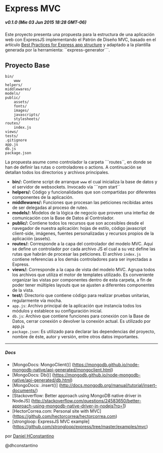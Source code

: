 Express MVC
=========

##### v0.1.0 (Mie 03 Jun 2015 18:28 GMT-06)

Este proyecto presenta una propuesta para la estructura de una aplicación web con ExpressJS implementando el Patrón de
Diseño MVC, basado en el artículo [Best Practices for Express app structure](http://www.terlici.com/2014/08/25/best-practices-express-structure.html)
y adaptado a la plantilla generada por la herramienta: ``express-generator```.

Proyecto Base
---------

    bin/
        www 
    helpers/
    middlewares/
    models/
    public/
        assets/
        fonts/
        images/
        javascripts/
        stylesheets/        
    routes/
        index.js
    views/
    tests/
    .gitignore
    app.js
    db.js
    package.json   

La propuesta asume como controlador la carpeta ```routes``, en donde se han de definir las rutas o controladores o 
actions. A continuación se detallan todos los directorios y archivos principales.
 
- **bin/:** Contiene script de arranque ```www``` el cual inicializa la base de datos y el servidor de
    websockets. Invocado vía ```npm start``
- **helpers/:** Código y funcionalidades que son compartidas por diferentes componentes de la aplicación.
- **middlewares/:** Funciones que procesan las peticiones recibidas antes de ser delegadas al proceso de ruteo.
- **models/:** Modelos de la lógica de negocio que proveen una interfaz de comunicación con la Base de Datos al 
    Controlador.
- **public/:** Contiene todos los recursos que son accesibles desde el navegador de nuestra aplicación: hojas de estilo,
    código javascript client-side, imágenes, fuentes personalizadas y recursos propios de la aplicación (assets).
- **routes/:** Corresponde a la capa del controlador del modelo MVC. Aquí se define un controlador por cada archivo JS
    el cual a su vez define las rutas que habrán de procesar las peticiones. El archivo ```index.js``` contiene
    referencias a los demás controladores para ser inyectadas a Express.
- **views/:** Corresponde a la capa de vista del modelo MVC. Agrupa todos los archivos que utiliza el motor de templates
    utilizado. Es conveniente organizar las vistas por componentes dentro de esta carpeta, a fin de poder tener 
    múltiples layouts que se ajusten a diferentes componentes de la vista.
- **test/:** Directorio que contiene código para realizar pruebas unitarias, regularmente vía mocha.
- ```app.js```: Archivo principal de la aplicación que instancía todos los módulos y establece su configuración inicial.
- ```db.js```: Archivo que contiene funciones para conexión con la Base de Datos, cerrar conexión o devolver la conexión
    actual. Es utilizado por app.js
- ```package.json```: Es utilizado para declarar las dependencias del proyecto, nombre de éste, autor y versión, entre
    otros datos importantes.

-------------------------------------------------------------

##### Docs

- [MongoDocs: MongoClient()] (https://mongodb.github.io/node-mongodb-native/api-generated/mongoclient.html)
- [MongoDocs: Db()] (https://mongodb.github.io/node-mongodb-native/api-generated/db.html)
- [MongoDocs: .insert()] (http://docs.mongodb.org/manual/tutorial/insert-documents/)
- [Stackoverflow: Better approach using MongoDB native driver in NodeJS] (http://stackoverflow.com/questions/24583650/better-approach-using-mongodb-native-driver-in-nodejs?rq=1)
- [HectorCorrea.com: Personal site with MVC] (https://github.com/hectorcorrea/hectorcorrea.com)
- [strongloop: ExpressJS MVC example] (https://github.com/strongloop/express/tree/master/examples/mvc)

por [Daniel HConstantino](mailto:danielhconstantino@gmail.com)

@dhconstantino
